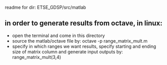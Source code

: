 readme for dir: ETSE_GDSP/src/matlab


## in order to generate results from octave, in linux:

* open the terminal and come in this directory
* source the matlab/octave file by:
    octave -p range_matrix_mult.m
* specify in which ranges we want results, specify starting and ending size of matrix column and generate input outputs by:
    range_matrix_mult(3,4)
